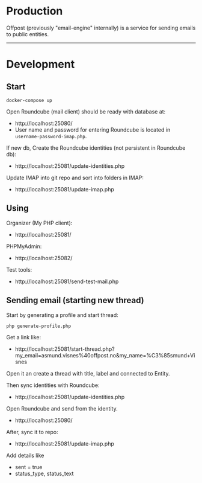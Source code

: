 # Production

Offpost (previously "email-engine" internally) is a service for sending emails to public entities.

-----

# Development

## Start

    docker-compose up
    
Open Roundcube (mail client) should be ready with database at:
- http://localhost:25080/
- User name and password for entering Roundcube is located in `username-password-imap.php`.

If new db, Create the Roundcube identities (not persistent in Roundcube db):
- http://localhost:25081/update-identities.php

Update IMAP into git repo and sort into folders in IMAP:
- http://localhost:25081/update-imap.php

## Using

Organizer (My PHP client):
- http://localhost:25081/

PHPMyAdmin:
- http://localhost:25082/

Test tools:
- http://localhost:25081/send-test-mail.php

## Sending email (starting new thread)

Start by generating a profile and start thread:

    php generate-profile.php

Get a link like:

- http://localhost:25081/start-thread.php?my_email=asmund.visnes%40offpost.no&my_name=%C3%85smund+Visnes

Open it an create a thread with title, label and connected to Entity.

Then sync identities with Roundcube:
- http://localhost:25081/update-identities.php

Open Roundcube and send from the identity.
- http://localhost:25080/

After, sync it to repo:
- http://localhost:25081/update-imap.php

Add details like
- sent = true
- status_type, status_text